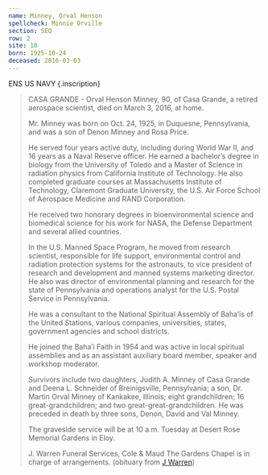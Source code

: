 ```yaml
---
name: Minney, Orval Henson
spellcheck: Minnie Orville
section: SEQ
row: 2
site: 10
born: 1925-10-24
deceased: 2016-03-03
---
```


ENS US NAVY {.inscription}

> CASA GRANDE - Orval Henson Minney, 90, of Casa Grande, a retired aerospace scientist, died on March 3, 2016, at home.
>
> Mr. Minney was born on Oct. 24, 1925, in Duquesne, Pennsylvania, and was a son of Denon Minney and Rosa Price.
>
> He served four years active duty, including during World War II, and 16 years as a Naval Reserve officer. He earned a bachelor’s degree in biology from the University of Toledo and a Master of Science in radiation physics from California Institute of Technology. He also completed graduate courses at Massachusetts Institute of Technology, Claremont Graduate University, the U.S. Air Force School of Aerospace Medicine and RAND Corporation.
>
> He received two honorary degrees in bioenvironmental science and biomedical science for his work for NASA, the Defense Department and several allied countries.
>
> In the U.S. Manned Space Program, he moved from research scientist, responsible for life support, environmental control and radiation protection systems for the astronauts, to vice president of research and development and manned systems marketing director. He also was director of environmental planning and research for the state of Pennsylvania and operations analyst for the U.S. Postal Service in Pennsylvania.
>
> He was a consultant to the National Spiritual Assembly of Baha’is of the United Stations, various companies, universities, states, government agencies and school districts.
>
> He joined the Baha’i Faith in 1954 and was active in local spiritual assemblies and as an assistant auxiliary board member, speaker and workshop moderator.
>
> Survivors include two daughters, Judith A. Minney of Casa Grande and Deena L. Schneider of Breinigsville, Pennsylvania; a son, Dr. Martin Orval Minney of Kankakee, Illinois; eight grandchildren; 16 great-grandchildren; and two great-great-grandchildren. He was preceded in death by three sons, Denon, David and Val Minney.
>
> The graveside service will be at 10 a.m. Tuesday at Desert Rose Memorial Gardens in Eloy.
>
> J. Warren Funeral Services, Cole & Maud The Gardens Chapel is in charge of arrangements. (obituary from [J Warren](https://www.jwarrenfuneral.com/obituaries/Orval-Henson-Minney?obId=19712203#/obituaryInfo))